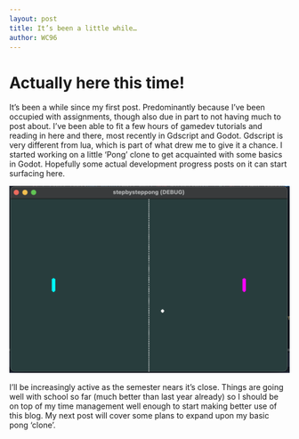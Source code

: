 ```yaml
---
layout: post
title: It’s been a little while…
author: WC96
---
```


# Actually here this time!

It’s been a while since my first post. Predominantly because I’ve been occupied with assignments, though also due in part to not having much to post about. I’ve been able to fit a few hours of gamedev tutorials and reading in here and there, most recently in Gdscript and Godot. 
Gdscript is very different from lua, which is part of what drew me to give it a chance. I started working on a little ‘Pong’ clone to get acquainted with some basics in Godot. Hopefully some actual development progress posts on it can start surfacing here.

![Pong thing](/resources/images/pongthing.png)

I’ll be increasingly active as the semester nears it’s close. Things are going well with school so far (much better than last year already) so I should be on top of my time management well enough to start making better use of this blog.
My next post will cover some plans to expand upon my basic pong ‘clone’.
